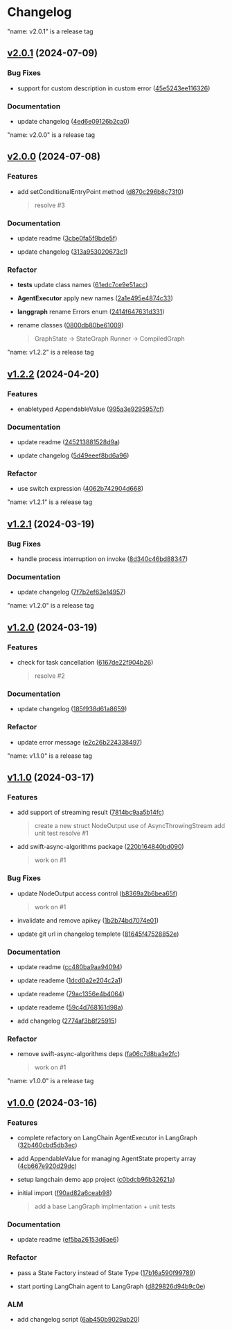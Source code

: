# Changelog


"name: v2.0.1" is a release tag

## [v2.0.1](https://github.com/bsorrentino/LangGraph-Swift/releases/tag/v2.0.1) (2024-07-09)


### Bug Fixes

 -  support for custom description in custom error ([45e5243ee116326](https://github.com/bsorrentino/LangGraph-Swift/commit/45e5243ee11632614908caef34432629278591a0))


### Documentation

 -  update changelog ([4ed6e09126b2ca0](https://github.com/bsorrentino/LangGraph-Swift/commit/4ed6e09126b2ca01c3e8168c86b1eff284e6ea3e))





"name: v2.0.0" is a release tag

## [v2.0.0](https://github.com/bsorrentino/LangGraph-Swift/releases/tag/v2.0.0) (2024-07-08)

### Features

 *  add setConditionalEntryPoint method ([d870c296b8c73f0](https://github.com/bsorrentino/LangGraph-Swift/commit/d870c296b8c73f03bb3e667142badca2a95b4773))
     > resolve #3
   


### Documentation

 -  update readme ([3cbe0fa5f9bde5f](https://github.com/bsorrentino/LangGraph-Swift/commit/3cbe0fa5f9bde5fa28d63ed4dc9aa34c2e4e7a74))

 -  update changelog ([313a953020673c1](https://github.com/bsorrentino/LangGraph-Swift/commit/313a953020673c162dfa6b8d1f76d78ce4930d2c))


### Refactor

 -  **tests**  update class names ([61edc7ce9e51acc](https://github.com/bsorrentino/LangGraph-Swift/commit/61edc7ce9e51acc4d933da112443dae358db6847))

 -  **AgentExecutor**  apply new names ([2a1e495e4874c33](https://github.com/bsorrentino/LangGraph-Swift/commit/2a1e495e4874c33c4abfdd5d65153571a838c6c0))

 -  **langgraph**  rename Errors enum ([2414f647631d331](https://github.com/bsorrentino/LangGraph-Swift/commit/2414f647631d3315d54c90857cceffc8a0ce9969))

 -  rename classes ([0800db80be61009](https://github.com/bsorrentino/LangGraph-Swift/commit/0800db80be61009e211bc9e79a90dfa1db77110e))
     > GraphState -&gt; StateGraph
     > Runner -&gt; CompiledGraph




"name: v1.2.2" is a release tag

## [v1.2.2](https://github.com/bsorrentino/LangGraph-Swift/releases/tag/v1.2.2) (2024-04-20)

### Features

 *  enabletyped  AppendableValue ([995a3e9295957cf](https://github.com/bsorrentino/LangGraph-Swift/commit/995a3e9295957cffebb0784bea342375308d1785))
   


### Documentation

 -  update readme ([245213881528d9a](https://github.com/bsorrentino/LangGraph-Swift/commit/245213881528d9a8867d85939f1e168e53b705c2))

 -  update changelog ([5d49eeef8bd6a96](https://github.com/bsorrentino/LangGraph-Swift/commit/5d49eeef8bd6a96b88115036dc4bd93f71eab2ef))


### Refactor

 -  use switch expression ([4062b742904d668](https://github.com/bsorrentino/LangGraph-Swift/commit/4062b742904d66819d4a4fb63e6a3aeff7692896))




"name: v1.2.1" is a release tag

## [v1.2.1](https://github.com/bsorrentino/LangGraph-Swift/releases/tag/v1.2.1) (2024-03-19)


### Bug Fixes

 -  handle process interruption on invoke ([8d340c46bd88347](https://github.com/bsorrentino/LangGraph-Swift/commit/8d340c46bd88347817bd074a171bc3ca46fd759d))


### Documentation

 -  update changelog ([7f7b2ef63e14957](https://github.com/bsorrentino/LangGraph-Swift/commit/7f7b2ef63e14957596cac7d7fc705cf294c05a99))





"name: v1.2.0" is a release tag

## [v1.2.0](https://github.com/bsorrentino/LangGraph-Swift/releases/tag/v1.2.0) (2024-03-19)

### Features

 *  check for task cancellation ([6167de22f904b26](https://github.com/bsorrentino/LangGraph-Swift/commit/6167de22f904b2697e6a4ec5fbe77ea25a866a6d))
     > resolve  #2
   


### Documentation

 -  update changelog ([185f938d61a8659](https://github.com/bsorrentino/LangGraph-Swift/commit/185f938d61a8659b688907d1906d2b7ba231e545))


### Refactor

 -  update error message ([e2c26b224338497](https://github.com/bsorrentino/LangGraph-Swift/commit/e2c26b22433849786e374e16124995a2c6d29cca))




"name: v1.1.0" is a release tag

## [v1.1.0](https://github.com/bsorrentino/LangGraph-Swift/releases/tag/v1.1.0) (2024-03-17)

### Features

 *  add support of streaming result ([7814bc9aa5b14fc](https://github.com/bsorrentino/LangGraph-Swift/commit/7814bc9aa5b14fc213477f4ea000b4ebfeda2ecb))
     > create a new struct NodeOutput
     > use of AsyncThrowingStream
     > add unit test
     > resolve #1
   
 *  add swift-async-algorithms package ([220b164840bd090](https://github.com/bsorrentino/LangGraph-Swift/commit/220b164840bd090da0d805080dfb2240e514ad0b))
     > work on #1
   

### Bug Fixes

 -  update NodeOutput access control ([b8369a2b6bea65f](https://github.com/bsorrentino/LangGraph-Swift/commit/b8369a2b6bea65f8779e2d2bb24065294557a362))
     > work on #1

 -  invalidate and remove apikey ([1b2b74bd7074e01](https://github.com/bsorrentino/LangGraph-Swift/commit/1b2b74bd7074e01c6ddb971bf86471c7dce69ceb))

 -  update git url in changelog templete ([81645f47528852e](https://github.com/bsorrentino/LangGraph-Swift/commit/81645f47528852e449a1cbe4af3be41ae73c895a))


### Documentation

 -  update readme ([cc480ba9aa94094](https://github.com/bsorrentino/LangGraph-Swift/commit/cc480ba9aa9409445cf01842da167e42c70e87dc))

 -  update reademe ([1dcd0a2e204c2a1](https://github.com/bsorrentino/LangGraph-Swift/commit/1dcd0a2e204c2a18b885792d9777ab2d02717320))

 -  update reademe ([79ac1356e4b4064](https://github.com/bsorrentino/LangGraph-Swift/commit/79ac1356e4b40646fc7dab1bd5ddba1d7625e872))

 -  update reademe ([59c4d768161d98a](https://github.com/bsorrentino/LangGraph-Swift/commit/59c4d768161d98ab539ed57f11470a14b7dad92f))

 -  add changelog ([2774af3b8f25915](https://github.com/bsorrentino/LangGraph-Swift/commit/2774af3b8f25915f710439db7e4009179a3c83c4))


### Refactor

 -  remove swift-async-algorithms deps ([fa06c7d8ba3e2fc](https://github.com/bsorrentino/LangGraph-Swift/commit/fa06c7d8ba3e2fcdffd6467dba64020fd354f9b5))
     > work on #1




"name: v1.0.0" is a release tag

## [v1.0.0](https://github.com/bsorrentino/LangGraph-Swift/releases/tag/v1.0.0) (2024-03-16)

### Features

 *  complete refactory on LangChain AgentExecutor in LangGraph ([32b460cbd5db3ec](https://github.com/bsorrentino/LangGraph-Swift/commit/32b460cbd5db3ecf9b399d58c60375391efa8bf0))
   
 *  add AppendableValue for managing AgentState property array ([4cb667e920d29dc](https://github.com/bsorrentino/LangGraph-Swift/commit/4cb667e920d29dc8c1a2bdb590b9faac7c4413aa))
   
 *  setup langchain demo app project ([c0bdcb96b32621a](https://github.com/bsorrentino/LangGraph-Swift/commit/c0bdcb96b32621a724b88efb47020766d649b855))
   
 *  initial import ([f90ad82a6ceab98](https://github.com/bsorrentino/LangGraph-Swift/commit/f90ad82a6ceab98928d9132172fde72179075ea0))
     > add a base LangGraph implmentation + unit tests
   


### Documentation

 -  update readme ([ef5ba26153d6ae6](https://github.com/bsorrentino/LangGraph-Swift/commit/ef5ba26153d6ae6cca8933ed3837adcb12daf0b4))


### Refactor

 -  pass a State Factory instead of State Type ([17b16a590f99789](https://github.com/bsorrentino/LangGraph-Swift/commit/17b16a590f9978947ce730fd8fc774092b12109f))

 -  start porting LangChain agent to LangGraph ([d829826d94b9c0e](https://github.com/bsorrentino/LangGraph-Swift/commit/d829826d94b9c0e0c9b414ed419e99d550cb5979))


### ALM 

 -  add changelog script ([6ab450b9029ab20](https://github.com/bsorrentino/LangGraph-Swift/commit/6ab450b9029ab20b327e82ffaeb2ad07d07891ce))


